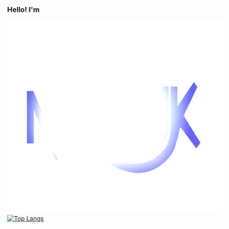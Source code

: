 ### Hello! I'm

<img src="resources/Nan0MK 2021V2 RC2 Clear.png" style="width:650px;height:450px;"> [![Top Langs](https://github-readme-stats.vercel.app/api/top-langs/?username=Nan0MK&langs_count=5)](https://github.com/Nan0MK/github-readme-stats)

<!--[![Anurag's GitHub stats](https://github-readme-stats.vercel.app/api?username=Nan0MK)](https://github.com/anuraghazra/github-readme-stats)-->


<!--
**Nan0MK/Nan0MK** is a ✨ _special_ ✨ repository because its `README.md` (this file) appears on your GitHub profile.

Here are some ideas to get you started:

- 🔭 I’m currently working on ...
- 🌱 I’m currently learning ...
- 👯 I’m looking to collaborate on ...
- 🤔 I’m looking for help with ...
- 💬 Ask me about ...
- 📫 How to reach me: ...
- 😄 Pronouns: ...
- ⚡ Fun fact: ...
-->
